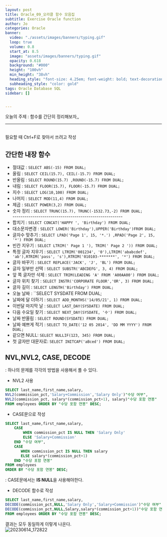 ```yaml
---
layout: post
title: Oracle_09_오라클 함수 모음집
subtitle: Exercise Oracle function 
author: Jo
categories: Oracle
banner:
  video: "./assets/images/banners/typing.gif"
  loop: true
  volume: 0.8
  start_at: 8.5
  image: "assets/images/banners/typing.gif"
  opacity: 0.618
  background: "#000"
  height: "100vh"
  min_height: "38vh"
  heading_style: "font-size: 4.25em; font-weight: bold; text-decoration: underline"
  subheading_style: "color: gold"
tags: Oracle Database SQL
sidebar: []


---
```


오늘의 주제 :  함수를 간단히 정리해보자,, <br>
 * * *
 <br>
 필요할 때 Ctrl+F로 찾아서 쓰려고 작성<br>
 
## 간단한 내장 함수
 
- 절대값 : ``SELECT ABS(-15) FROM DUAL;``<br>
- 올림 : ``SELECT CEIL(15.7), CEIL(-15.7) FROM DUAL;``
- 반올림 : ``SELECT ROUND(15.7) ,ROUND(-15.7) FROM DUAL;``
- 내림 : ``SELECT FLOOR(15.7), FLOOR(-15.7) FROM DUAL;``
- 지수 : ``SELECT LOG(10,100) FROM DUAL;``
- 나머지 : ``SELECT MOD(11,4) FROM DUAL;``
- 제곱 : ``SELECT POWER(3,2) FROM DUAL;``
- 숫자 정리 : ``SELECT TRUNC(15.7), TRUNC(-1532.73,-2) FROM DUAL;``<br>
-------------------------------------------------------<br>
- 합치기 : ``SELECT CONCAT('HAPPY ', 'Birthday') FROM DUAL;``
- 대소문자변경 : ``SELECT LOWER('Birthday'),UPPER('Birthday')FROM DUAL;``
- 글자수 맞추기 : ``SELECT LPAD('Page 1', 15, '*.') ,RPAD('Page 2', 15, '*') FROM DUAL;``
- 빈칸 지우기 : ``SELECT LTRIM(' Page 1 '), TRIM(' Page 2 ')) FROM DUAL;``
- 특정 글자 지우기 : ``SELECT LTRIM('001234', '0'),LTRIM('ababcdef', 'ab'),RTRIM('pass', 's'),RTRIM('010103-*******', '*') FROM DUAL;``
- 글자 바꾸기 : ``SELECT REPLACE('JACK', 'J', 'BL') FROM DUAL;``
- 글자 일부만 선택 : ``SELECT SUBSTR('ABCDEFG', 3, 4) FROM DUAL;``
- 앞 쪽 글자만 삭제 : ``SELECT TRIM(LEADING 'A' FROM 'A00AA00') FROM DUAL;``
- 글자 위치 찾기 : ``SELECT INSTR('CORPORATE FLOOR','OR', 3) FROM DUAL;``
- 글자 길이 : ``SELECT LENGTH('Birthday') FROM DUAL;``
- 오늘 날짜 : ``SELECT SYSDATE FROM DUAL;
- 날짜에 달 더하기 : ``SELECT ADD_MONTHS('14/05/21', 1) FROM DUAL;``
- 이번달 마지막 날 : ``SELECT LAST_DAY(SYSDATE) FROM DUAL;``
- 다음 수요일 찾기 : ``SELECT NEXT_DAY(SYSDATE, '수') FROM DUAL;``
- 날짜 반올림 : ``SELECT ROUND(SYSDATE) FROM DUAL;``
- 날짜 예쁘게 적기 : ``SELECT TO_DATE('12 05 2014', 'DD MM YYYY') FROM DUAL;``
- 같으면 NULL: ``SELECT NULLIF(123, 345) FROM DUAL;``
- 첫 글자만 대문자로: ``SELECT INITCAP('aBced') FROM DUAL;``
 
## NVL,NVL2, CASE, DECODE
: 하나의 문제를 각각의 방법을 사용해서 풀 수 있다.
- NVL2 사용
```sql
SELECT last_name,first_name,salary,
NVL2(commission_pct,'Salary+Commission','Salary Only')"수당 여부",
NVL2(commission_pct, salary*(commission_pct+1), salary)"수당 포함 연봉"
FROM employees ORDER BY "수당 포함 연봉" DESC;
```
- CASE문으로 작성
```sql
SELECT last_name,first_name,salary,
    CASE 
        WHEN commission_pct IS NULL THEN 'Salary Only'
        ELSE 'Salary+Commission'
    END "수당 여부",
    CASE 
       WHEN commission_pct IS NULL THEN salary
       ELSE salary*(commission_pct+1)
    END "수당 포함 연봉"
FROM employees
ORDER BY "수당 포함 연봉" DESC;
```
 : CASE문에서는 <b>IS NULL</b>을 사용해야한다.<br>
- DECODE 함수로 작성
```sql
SELECT last_name,first_name,salary,
DECODE(commission_pct,NULL,'Salary Only','Salary+Commission')"수당 여부",
DECODE(commission_pct,NULL,Salary,salary*(commission_pct+1))"수당 포함 연봉"
FROM employees ORDER BY "수당 포함 연봉" DESC;
```

결과는 모두 동일하게 이렇게 나온다.<br>
![20230614_172822](https://github.com/CheeseYoung/cheeseyoung.github.io/assets/132384527/f2752f55-ccd6-4d5f-ae07-1162cb053e94)




